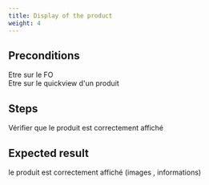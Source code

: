 ```yaml
---
title: Display of the product
weight: 4
---
```


## Preconditions

Etre sur le FO\
Etre sur le quickview d'un produit
## Steps

Vérifier que le produit est correctement affiché

## Expected result

le produit est correctement affiché (images , informations)

